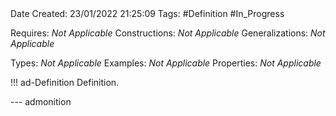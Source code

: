 <br />
<br />

Date Created: 23/01/2022 21:25:09
Tags: #Definition #In_Progress

Requires: _Not Applicable_
Constructions: _Not Applicable_
Generalizations: _Not Applicable_

Types: _Not Applicable_
Examples: _Not Applicable_ 
Properties: _Not Applicable_

!!! ad-Definition Definition.



--- admonition

